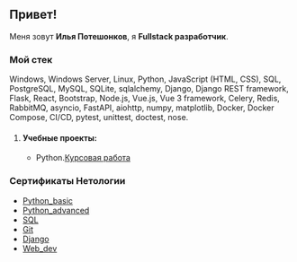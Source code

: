 ## Привет!
Меня зовут __Илья Потешонков__, я __Fullstack разработчик__.
### Мой стек
Windows, Windows Server, Linux, Python, JavaScript (HTML, CSS), SQL, PostgreSQL, MySQL, SQLite, sqlalchemy, Django, Django REST framework, Flask, React, Bootstrap, Node.js, Vue.js, Vue 3 framework, Celery, Redis, RabbitMQ, asyncio, FastAPI, aiohttp, numpy, matplotlib, Docker, Docker Compose, CI/CD, pytest, unittest, doctest, nose.
<ol>
    <li><h4> Учебные проекты:</h4>
        <ul>
            <li>Python.<a href="https://github.com/ilyapatis24/course_projects/tree/main/course_work_backup">Курсовая работа</a></li>
        </ul>
    </li>
</ol>

### Сертификаты Нетологии
- [Python_basic](https://github.com/ilyapatis24/ilyapatis24/blob/main/python_basic.jpg)
- [Python_advanced](https://github.com/ilyapatis24/ilyapatis24/blob/main/python_advanced.jpg)
- [SQL](https://github.com/ilyapatis24/ilyapatis24/blob/main/sql.jpg)
- [Git](https://github.com/ilyapatis24/ilyapatis24/blob/main/git.jpg)
- [Django](https://github.com/ilyapatis24/ilyapatis24/blob/main/Django.jpg)
- [Web_dev](https://github.com/ilyapatis24/ilyapatis24/blob/main/Web_dev.jpg)
